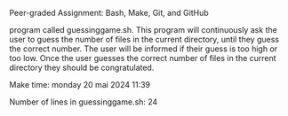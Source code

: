 Peer-graded Assignment: Bash, Make, Git, and GitHub

program called guessinggame.sh. This program will continuously ask the user to guess the number of files in the current directory, until they guess the correct number. The user will be informed if their guess is too high or too low. Once the user guesses the correct number of files in the current directory they should be congratulated.

Make time: monday 20 mai 2024  11:39

Number of lines in guessinggame.sh: 24

